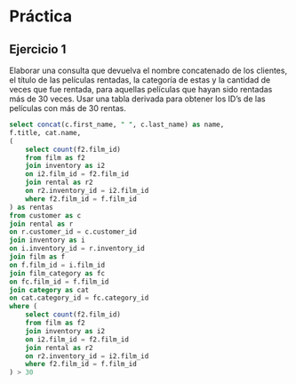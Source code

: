 # Práctica
## Ejercicio 1
Elaborar una consulta que devuelva el nombre concatenado de los clientes, el título de las películas rentadas, la categoría de estas y la cantidad de veces que fue rentada, para aquellas películas que hayan sido rentadas más de 30 veces. Usar una tabla derivada para obtener los ID’s de las películas con más de 30 rentas.
```sql
select concat(c.first_name, " ", c.last_name) as name, 
f.title, cat.name,
(
	select count(f2.film_id)
    from film as f2
    join inventory as i2
    on i2.film_id = f2.film_id
    join rental as r2
    on r2.inventory_id = i2.film_id
    where f2.film_id = f.film_id
) as rentas
from customer as c
join rental as r
on r.customer_id = c.customer_id
join inventory as i
on i.inventory_id = r.inventory_id
join film as f
on f.film_id = i.film_id
join film_category as fc
on fc.film_id = f.film_id
join category as cat
on cat.category_id = fc.category_id
where (
	select count(f2.film_id)
    from film as f2
    join inventory as i2
    on i2.film_id = f2.film_id
    join rental as r2
    on r2.inventory_id = i2.film_id
    where f2.film_id = f.film_id
) > 30
```
